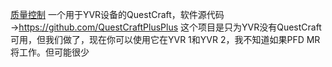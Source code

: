 [质量控制](/YVR6.png)
一个用于YVR设备的QuestCraft，软件源代码→https://github.com/QuestCraftPlusPlus
这个项目是只为YVR没有QuestCraft可用，但我们做了，现在你可以使用它在YVR 1和YVR 2，我不知道如果PFD MR将工作。但可能很少
